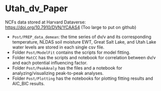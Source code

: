 # Utah_dv_Paper


NCFs data stored at Harvard Dataverse: https://doi.org/10.7910/DVN/YCAAS4
(Too large to put on github)

- `Post/PREP_data_demean`: the time series of dv/v and its corresponding temperature, NLDAS soil moisture EWT, Great Salt Lake, and Utah Lake water levels are stored in each single csv file.
- Folder `Post/ModelFit` contains the scripts for model fitting. 
- Folder `MatCC` has the scripts and notebook for correlation between dv/v and each potential influencing factor. 
- Folder `Post/PeakAnaly` has the files and a notebook for analyzing/visualizing peak-to-peak analyses. 
- Folder `Post/Plotting` has the notebooks for plotting fitting results and AIC_BIC results. 



